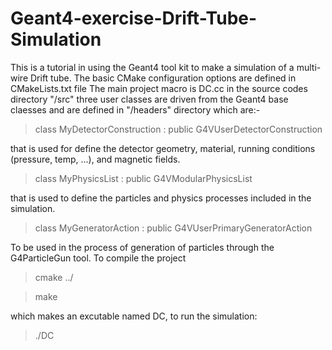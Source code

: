 # Geant4-exercise-Drift-Tube-Simulation
This is a tutorial in using the Geant4 tool kit to make a simulation of a multi-wire Drift tube.
The basic CMake configuration options are defined in CMakeLists.txt file
The main project macro is DC.cc in the source codes directory "/src"
three user classes are driven from the Geant4 base claesses and are defined in "/headers" directory which are:-

> class MyDetectorConstruction : public G4VUserDetectorConstruction

that is used for define the detector geometry, material, running conditions (pressure, temp, ...), and magnetic fields.
> class MyPhysicsList : public G4VModularPhysicsList

that is used to define the particles and physics processes included in the simulation.
> class MyGeneratorAction : public G4VUserPrimaryGeneratorAction

To be used in the process of generation of particles through the G4ParticleGun tool.
To compile the project

> cmake ../

> make

which makes an excutable named DC, to run the simulation:
> ./DC
